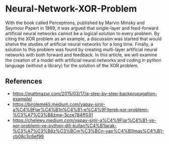 # Neural-Network-XOR-Problem
With the book called Perceptrons, published by Marvin Minsky and Seymour Papert in 1969, it was argued that single-layer and feed-forward artificial neural networks cannot be a logical solution to every problem. By citing the XOR problem as an example, a discussion was started that would shelve the studies of artificial neural networks for a long time. Finally, a solution to this problem was found by creating multi-layer artificial neural networks with both forward and feedback.
In this article, we will examine the creation of a model with artificial neural networks and coding in python language (without a library) for the solution of the XOR problem.

## References
* https://mattmazur.com/2015/03/17/a-step-by-step-backpropagation-example/
* https://birolemekli.medium.com/yapay-sinir-a%C4%9Flar%C4%B1n%C4%B1-e%C4%9Fiterek-xor-problemi-%C3%A7%C3%B6zme-3cce784ff031
* https://chelewy.medium.com/yapay-sinir-a%C4%9Flar%C4%B1-ve-xor-problemi-ve-python-dili-kullan%C4%B1larak-%C3%A7%C3%B6z%C3%BCm%C3%BCn-yap%C4%B1lmas%C4%B1-cb08c3c6ef99
